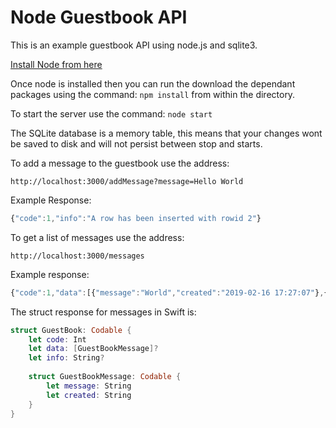 # Node Guestbook API



This is an example guestbook API using node.js and sqlite3.

[Install Node from here](https://nodejs.org/en/)

Once node is installed then you can run the download the dependant packages using the command: `npm install` from within the directory.

To start the server use the command: `node start`

The SQLite database is a memory table, this means that your changes wont be saved to disk and will not persist between stop and starts.

To add a message to the guestbook use the address:

```
http://localhost:3000/addMessage?message=Hello World
```

Example Response:

```javascript
{"code":1,"info":"A row has been inserted with rowid 2"}
```

 To get a list of messages use the address:

```
http://localhost:3000/messages
```

Example response:

```javascript
{"code":1,"data":[{"message":"World","created":"2019-02-16 17:27:07"},{"message":"Hello","created":"2019-02-16 18:10:45"}]}
```

The struct response for messages in Swift is:

```swift
struct GuestBook: Codable {
    let code: Int
    let data: [GuestBookMessage]?
    let info: String?
    
    struct GuestBookMessage: Codable {
        let message: String
        let created: String
    }
}
```

